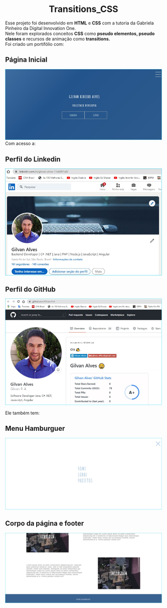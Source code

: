 <h1 align="center">
   Transitions_CSS
</h1>

Esse projeto foi desenvolvido em **HTML** e **CSS** com a tutoria da Gabriela Pinheiro da Digital Innovation One.  
Nele foram explorados conceitos **CSS** como **pseudo elementos, pseudo classes** e recursos de animação como **transitions.**   
Foi criado um portifólio com:   
## Página Inicial

![Landing Page 1 ](img/landingPage1.jpg)   
Com acesso a:   

## Perfil do Linkedin

![Landing Page 2](img/landingPage2.jpg)   

## Perfil do GitHub

![Lnading Page 3](img/landingPage3.jpg)   

Ele também tem:   

## Menu Hamburguer

![Landing Page 4](img/landingPage4.jpg)   

## Corpo da página e footer

![Landing Page 5](img/landingPage5.jpg)
